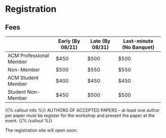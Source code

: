 # Registration

## Fees

|   |Early (By 08/21) | Late (By 08/31)| Last-minute (No Banquet) |
|---|---|---|---|
| ACM Professional Member | $450 | $500 | $500 |
| Non-Member              | $500 | $550 | $550 |
| ACM Student Member      | $400 | $450 | $450 |
| Student Non-Member      | $450 | $500 | $500 |

{{% callout info %}}
AUTHORS OF ACCEPTED PAPERS – at least one author per paper must be register for the workshop and present the paper at the event.
{{% /callout %}}

The registration site will open soon.
